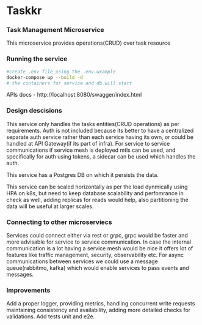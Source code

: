 # Taskkr

### Task Management Microservice

This microservice provides operations(CRUD) over task resource


### Running the service

```bash
#create .env file using the .env.wxample
docker-compose up --build -d
# the containers for service and db will start
```

APIs docs - http://localhost:8080/swagger/index.html

### Design descisions 

This service only handles the tasks entities(CRUD operations) as per requirements.
Auth is not included because its better to have a centralized separate auth service rather than each service
having its own, or could be handled at API Gateway(if its part of infra).
For service to service communications if service mesh is deployed mtls can be used, and specifically for auth using
tokens, a sidecar can be used which handles the auth.

This service has a Postgres DB on which it persists the data.

This service can be scaled horizontally as per the load dynmically using HPA on k8s, but need to keep database scalability and perfomrance in check as well, adding replicas for reads would help, also partitioning the data will be useful at larger scales.

### Connecting to other microserviecs

Services could connect either via rest or grpc, grpc would be faster and more advisable for service to service communication.
In case the internal communication is a lot having a service mesh would be nice it offers lot of features like traffic management, security, observability etc.
For async communications between services we could use a message queue(rabbitmq, kafka) which would enable services to pass events and messages.

### Improvements

Add a proper logger, providing metrics, handling concurrent write requests maintaining consistency and availability, adding more detailed checks for validations. Add tests unit and e2e.